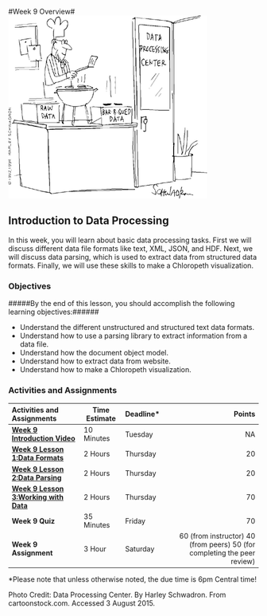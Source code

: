#Week 9 Overview#
![Data Processing Comic](BBQ.gif)
## Introduction to Data Processing ##

In this week, you will learn about basic data processing tasks. First we will discuss different data file formats like text, XML, JSON, and HDF. Next, we will discuss data parsing, which is used to extract data from structured data formats. Finally, we will use these skills to make a Chloropeth visualization.

### Objectives ###

#####By the end of this lesson, you should accomplish the following learning objectives:######

- Understand the different unstructured and structured text data formats.
- Understand how to use a parsing library to extract information from a data file.
- Understand how the document object model.
- Understand how to extract data from website.
- Understand how to make a Chloropeth visualization.

### Activities and Assignments ###

|Activities and Assignments | Time Estimate | Deadline* | Points|
|:------| -----|-------|----------:|
|**[Week 9 Introduction Video](https://mediaspace.illinois.edu/media/Week+Nine/1_wjx4slvk)**|10 Minutes|Tuesday|NA|
|**[Week 9 Lesson 1:Data Formats](lesson1.md)**| 2 Hours |Thursday| 20|
|**[Week 9 Lesson 2:Data Parsing](lesson2.md)**| 2 Hours | Thursday | 20 |
|**[Week 9 Lesson 3:Working with Data](lesson3.md)**| 2 Hours | Thursday| 70 |
|**Week 9 Quiz**| 35 Minutes | Friday | 70|
|**Week 9 Assignment**| 3 Hour | Saturday | 60 (from instructor) 40 (from peers) 50 (for completing the peer review) | 

*Please note that unless otherwise noted, the due time is 6pm Central time!

Photo Credit: Data Processing Center.  By Harley Schwadron. From cartoonstock.com.  Accessed 3 August 2015.